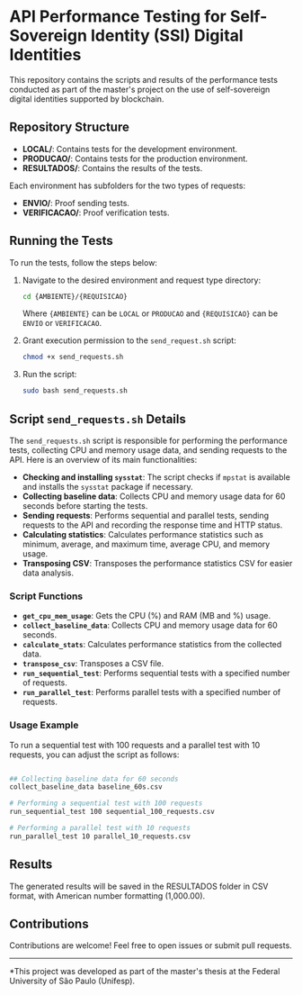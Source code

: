 # API Performance Testing for Self-Sovereign Identity (SSI) Digital Identities

This repository contains the scripts and results of the performance tests conducted as part of the master's project on the use of self-sovereign digital identities supported by blockchain.

## Repository Structure

- **LOCAL/**: Contains tests for the development environment.
- **PRODUCAO/**: Contains tests for the production environment.
- **RESULTADOS/**: Contains the results of the tests.

Each environment has subfolders for the two types of requests:

- **ENVIO/**: Proof sending tests.
- **VERIFICACAO/**: Proof verification tests.

## Running the Tests

To run the tests, follow the steps below:

1. Navigate to the desired environment and request type directory:

   ```sh
   cd {AMBIENTE}/{REQUISICAO}
   ```

   Where `{AMBIENTE}` can be `LOCAL` or `PRODUCAO` and `{REQUISICAO}` can be `ENVIO` or `VERIFICACAO`.

2. Grant execution permission to the `send_request.sh` script:

   ```sh
   chmod +x send_requests.sh
   ```

3. Run the script:
   ```sh
   sudo bash send_requests.sh
   ```

## Script `send_requests.sh` Details

The `send_requests.sh` script is responsible for performing the performance tests, collecting CPU and memory usage data, and sending requests to the API. Here is an overview of its main functionalities:

- **Checking and installing `sysstat`**: The script checks if `mpstat` is available and installs the `sysstat` package if necessary.
- **Collecting baseline data**: Collects CPU and memory usage data for 60 seconds before starting the tests.
- **Sending requests**: Performs sequential and parallel tests, sending requests to the API and recording the response time and HTTP status.
- **Calculating statistics**: Calculates performance statistics such as minimum, average, and maximum time, average CPU, and memory usage.
- **Transposing CSV**: Transposes the performance statistics CSV for easier data analysis.

### Script Functions

- **`get_cpu_mem_usage`**: Gets the CPU (%) and RAM (MB and %) usage.
- **`collect_baseline_data`**: Collects CPU and memory usage data for 60 seconds.
- **`calculate_stats`**: Calculates performance statistics from the collected data.
- **`transpose_csv`**: Transposes a CSV file.
- **`run_sequential_test`**: Performs sequential tests with a specified number of requests.
- **`run_parallel_test`**: Performs parallel tests with a specified number of requests.

### Usage Example

To run a sequential test with 100 requests and a parallel test with 10 requests, you can adjust the script as follows:

```sh

## Collecting baseline data for 60 seconds
collect_baseline_data baseline_60s.csv

# Performing a sequential test with 100 requests
run_sequential_test 100 sequential_100_requests.csv

# Performing a parallel test with 10 requests
run_parallel_test 10 parallel_10_requests.csv

```

## Results

The generated results will be saved in the RESULTADOS folder in CSV format, with American number formatting (1,000.00).

## Contributions

Contributions are welcome! Feel free to open issues or submit pull requests.

---

\*This project was developed as part of the master's thesis at the Federal University of São Paulo (Unifesp).
